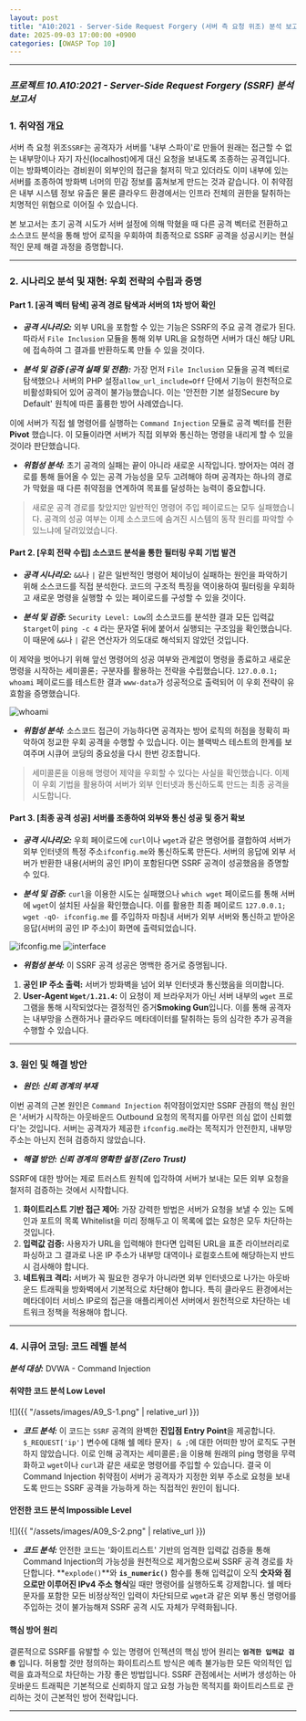 ```yaml
---
layout: post
title: "A10:2021 - Server-Side Request Forgery (서버 측 요청 위조) 분석 보고서"
date: 2025-09-03 17:00:00 +0900
categories: [OWASP Top 10]
---
```

---

### ***프로젝트 10.A10:2021 - Server-Side Request Forgery (SSRF) 분석 보고서***

### 1. 취약점 개요

   서버 측 요청 위조`SSRF`는 공격자가 서버를 '내부 스파이'로 만들어 원래는 접근할 수 없는 내부망이나 자기 자신(localhost)에게 대신 요청을 보내도록 조종하는 공격입니다. 이는 방화벽이라는 경비원이 외부인의 접근을 철저히 막고 있더라도 이미 내부에 있는 서버를 조종하여 방화벽 너머의 민감 정보를 훔쳐보게 만드는 것과 같습니다. 이 취약점은 내부 시스템 정보 유출은 물론 클라우드 환경에서는 인프라 전체의 권한을 탈취하는 치명적인 위협으로 이어질 수 있습니다.

   본 보고서는 초기 공격 시도가 서버 설정에 의해 막혔을 때 다른 공격 벡터로 전환하고 소스코드 분석을 통해 방어 로직을 우회하여 최종적으로 SSRF 공격을 성공시키는 현실적인 문제 해결 과정을 증명합니다.

---

### 2. 시나리오 분석 및 재현: 우회 전략의 수립과 증명

#### Part 1. [공격 벡터 탐색] 공격 경로 탐색과 서버의 1차 방어 확인

*   ***공격 시나리오:***
   외부 URL을 포함할 수 있는 기능은 SSRF의 주요 공격 경로가 된다. 따라서 `File Inclusion` 모듈을 통해 외부 URL을 요청하면 서버가 대신 해당 URL에 접속하여 그 결과를 반환하도록 만들 수 있을 것이다.

*   ***분석 및 검증 (공격 실패 및 전환):***
   가장 먼저 `File Inclusion` 모듈을 공격 벡터로 탐색했으나 서버의 PHP 설정`allow_url_include=Off` 단에서 기능이 원천적으로 비활성화되어 있어 공격이 불가능했습니다. 이는 '안전한 기본 설정Secure by Default' 원칙에 따른 훌륭한 방어 사례였습니다.

   이에 서버가 직접 쉘 명령어를 실행하는 `Command Injection` 모듈로 공격 벡터를 전환 **Pivot** 했습니다. 이 모듈이라면 서버가 직접 외부와 통신하는 명령을 내리게 할 수 있을 것이라 판단했습니다.

*   ***위험성 분석:***
   초기 공격의 실패는 끝이 아니라 새로운 시작입니다. 방어자는 여러 경로를 통해 들어올 수 있는 공격 가능성을 모두 고려해야 하며 공격자는 하나의 경로가 막혔을 때 다른 취약점을 연계하여 목표를 달성하는 능력이 중요합니다.

>  새로운 공격 경로를 찾았지만 일반적인 명령어 주입 페이로드는 모두 실패했습니다. 공격의 성공 여부는 이제 소스코드에 숨겨진 시스템의 동작 원리를 파악할 수 있느냐에 달려있었습니다.

#### Part 2. [우회 전략 수립] 소스코드 분석을 통한 필터링 우회 기법 발견

*   ***공격 시나리오:***
   `&&`나 `|` 같은 일반적인 명령어 체이닝이 실패하는 원인을 파악하기 위해 소스코드를 직접 분석한다. 코드의 구조적 특징을 역이용하여 필터링을 우회하고 새로운 명령을 실행할 수 있는 페이로드를 구성할 수 있을 것이다.

*   ***분석 및 검증:***
   `Security Level: Low`의 소스코드를 분석한 결과 모든 입력값`$target`이 `ping -c 4` 라는 문자열 뒤에 붙어서 실행되는 구조임을 확인했습니다. 이 때문에 `&&`나 `|` 같은 연산자가 의도대로 해석되지 않았던 것입니다.

   이 제약을 벗어나기 위해 앞선 명령어의 성공 여부와 관계없이 명령을 종료하고 새로운 명령을 시작하는 세미콜론`;` 구분자를 활용하는 전략을 수립했습니다. `127.0.0.1; whoami` 페이로드를 테스트한 결과 `www-data`가 성공적으로 출력되어 이 우회 전략이 유효함을 증명했습니다.

   ![whoami](/assets/images/A10_P2-2.png)

*   ***위험성 분석:***
   소스코드 접근이 가능하다면 공격자는 방어 로직의 허점을 정확히 파악하여 정교한 우회 공격을 수행할 수 있습니다. 이는 블랙박스 테스트의 한계를 보여주며 시큐어 코딩의 중요성을 다시 한번 강조합니다.

>  세미콜론을 이용해 명령어 제약을 우회할 수 있다는 사실을 확인했습니다. 이제 이 우회 기법을 활용하여 서버가 외부 인터넷과 통신하도록 만드는 최종 공격을 시도합니다.

#### Part 3. [최종 공격 성공] 서버를 조종하여 외부와 통신 성공 및 증거 확보

*   ***공격 시나리오:***
   우회 페이로드에 `curl`이나 `wget`과 같은 명령어를 결합하여 서버가 외부 인터넷의 특정 주소`ifconfig.me`와 통신하도록 만든다. 서버의 응답에 외부 서버가 반환한 내용(서버의 공인 IP)이 포함된다면 SSRF 공격이 성공했음을 증명할 수 있다.

*   ***분석 및 검증:***
   `curl`을 이용한 시도는 실패했으나 `which wget` 페이로드를 통해 서버에 `wget`이 설치된 사실을 확인했습니다. 이를 활용한 최종 페이로드 `127.0.0.1; wget -qO- ifconfig.me` 를 주입하자 마침내 서버가 외부 서버와 통신하고 받아온 응답(서버의 공인 IP 주소)이 화면에 출력되었습니다.

   ![ifconfig.me](/assets/images/A10_P3-2.png)
   ![interface](/assets/images/A10_P3-3.png)

*   ***위험성 분석:***
   이 SSRF 공격 성공은 명백한 증거로 증명됩니다.
   1.  **공인 IP 주소 출력:** 서버가 방화벽을 넘어 외부 인터넷과 통신했음을 의미합니다.
   2.  **User-Agent `Wget/1.21.4`:** 이 요청이 제 브라우저가 아닌 서버 내부의 `wget` 프로그램을 통해 시작되었다는 결정적인 증거**Smoking Gun**입니다. 이를 통해 공격자는 내부망을 스캔하거나 클라우드 메타데이터를 탈취하는 등의 심각한 추가 공격을 수행할 수 있습니다.

---

### 3. 원인 및 해결 방안

*   ***원인: 신뢰 경계의 부재***

   이번 공격의 근본 원인은 `Command Injection` 취약점이었지만 SSRF 관점의 핵심 원인은 '서버가 시작하는 아웃바운드 Outbound 요청의 목적지를 아무런 의심 없이 신뢰했다'는 것입니다. 서버는 공격자가 제공한 `ifconfig.me`라는 목적지가 안전한지, 내부망 주소는 아닌지 전혀 검증하지 않았습니다.

*   ***해결 방안: 신뢰 경계의 명확한 설정 (Zero Trust)***

   SSRF에 대한 방어는 제로 트러스트 원칙에 입각하여 서버가 보내는 모든 외부 요청을 철저히 검증하는 것에서 시작합니다.
   1.  **화이트리스트 기반 접근 제어:** 가장 강력한 방법은 서버가 요청을 보낼 수 있는 도메인과 포트의 목록 Whitelist을 미리 정해두고 이 목록에 없는 요청은 모두 차단하는 것입니다.
   2.  **입력값 검증:** 사용자가 URL을 입력해야 한다면 입력된 URL을 표준 라이브러리로 파싱하고 그 결과로 나온 IP 주소가 내부망 대역이나 로컬호스트에 해당하는지 반드시 검사해야 합니다.
   3.  **네트워크 격리:** 서버가 꼭 필요한 경우가 아니라면 외부 인터넷으로 나가는 아웃바운드 트래픽을 방화벽에서 기본적으로 차단해야 합니다. 특히 클라우드 환경에서는 메타데이터 서비스 IP로의 접근을 애플리케이션 서버에서 원천적으로 차단하는 네트워크 정책을 적용해야 합니다.

---

### 4. 시큐어 코딩: 코드 레벨 분석

***분석 대상:*** DVWA - Command Injection

#### 취약한 코드 분석 Low Level

   ![]({{ "/assets/images/A9_S-1.png" | relative_url }})

   *   ***코드 분석:*** 이 코드는 `SSRF` 공격의 완벽한 **진입점 Entry Point**을 제공합니다. `$_REQUEST['ip']` 변수에 대해 쉘 메타 문자` | & ; `에 대한 어떠한 방어 로직도 구현하지 않았습니다. 이로 인해 공격자는 세미콜론`;`을 이용해 원래의 ping 명령을 무력화하고 `wget`이나 `curl`과 같은 새로운 명령어를 주입할 수 있습니다. 결국 이 Command Injection 취약점이 서버가 공격자가 지정한 외부 주소로 요청을 보내도록 만드는 SSRF 공격을 가능하게 하는 직접적인 원인이 됩니다.

#### 안전한 코드 분석 Impossible Level

   ![]({{ "/assets/images/A09_S-2.png" | relative_url }})  

   *   ***코드 분석:*** 안전한 코드는 '화이트리스트' 기반의 엄격한 입력값 검증을 통해 Command Injection의 가능성을 원천적으로 제거함으로써 SSRF 공격 경로를 차단합니다. **`explode()`**와 **`is_numeric()`** 함수를 통해 입력값이 오직 **숫자와 점으로만 이루어진 IPv4 주소 형식**일 때만 명령어를 실행하도록 강제합니다. 쉘 메타 문자를 포함한 모든 비정상적인 입력이 차단되므로 `wget`과 같은 외부 통신 명령어를 주입하는 것이 불가능해져 SSRF 공격 시도 자체가 무력화됩니다.

#### 핵심 방어 원리

   결론적으로 SSRF를 유발할 수 있는 명령어 인젝션의 핵심 방어 원리는 **`엄격한 입력값 검증`** 입니다. 허용할 것만 정의하는 화이트리스트 방식은 예측 불가능한 모든 악의적인 입력을 효과적으로 차단하는 가장 좋은 방법입니다. SSRF 관점에서는 서버가 생성하는 아웃바운드 트래픽은 기본적으로 신뢰하지 않고 요청 가능한 목적지를 화이트리스트로 관리하는 것이 근본적인 방어 전략입니다.

<hr class="short-rule">